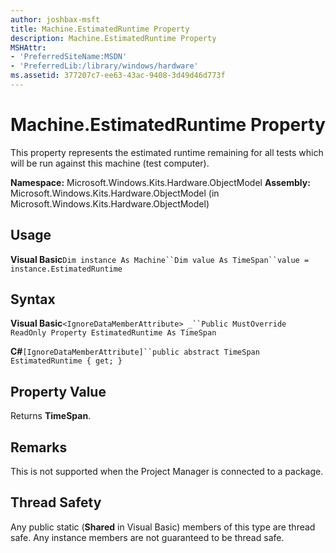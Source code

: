 ```yaml
---
author: joshbax-msft
title: Machine.EstimatedRuntime Property
description: Machine.EstimatedRuntime Property
MSHAttr:
- 'PreferredSiteName:MSDN'
- 'PreferredLib:/library/windows/hardware'
ms.assetid: 377207c7-ee63-43ac-9408-3d49d46d773f
---
```


# Machine.EstimatedRuntime Property


This property represents the estimated runtime remaining for all tests which will be run against this machine (test computer).

**Namespace:** Microsoft.Windows.Kits.Hardware.ObjectModel **Assembly:** Microsoft.Windows.Kits.Hardware.ObjectModel (in Microsoft.Windows.Kits.Hardware.ObjectModel)

## Usage


**Visual Basic**`Dim instance As Machine``Dim value As TimeSpan``value = instance.EstimatedRuntime`

## Syntax


**Visual Basic**`<IgnoreDataMemberAttribute> _``Public MustOverride ReadOnly Property EstimatedRuntime As TimeSpan`

**C#**`[IgnoreDataMemberAttribute]``public abstract TimeSpan EstimatedRuntime { get; }`

## Property Value


Returns **TimeSpan**.

## Remarks


This is not supported when the Project Manager is connected to a package.

## Thread Safety


Any public static (**Shared** in Visual Basic) members of this type are thread safe. Any instance members are not guaranteed to be thread safe.

 

 






